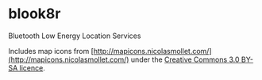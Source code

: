 blook8r
=======

Bluetooth Low Energy Location Services

Includes map icons from [http://mapicons.nicolasmollet.com/](http://mapicons.nicolasmollet.com/) under the [Creative Commons 3.0 BY-SA licence](http://creativecommons.org/licenses/by-sa/3.0/).
